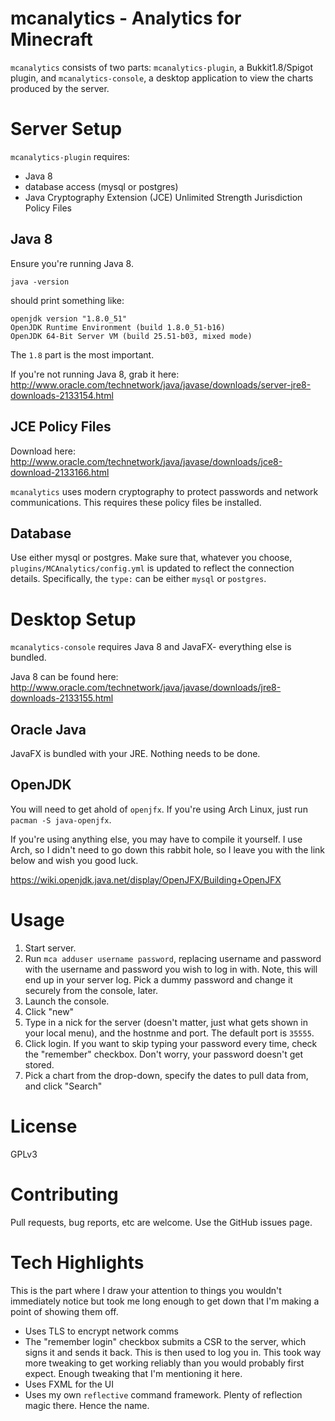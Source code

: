 # mcanalytics - Analytics for Minecraft

`mcanalytics` consists of two parts: `mcanalytics-plugin`, a Bukkit1.8/Spigot plugin, and `mcanalytics-console`, a desktop application to view the charts produced by the server. 

# Server Setup

`mcanalytics-plugin` requires:

* Java 8
* database access (mysql or postgres)
* Java Cryptography Extension (JCE) Unlimited Strength Jurisdiction Policy Files

## Java 8

Ensure you're running Java 8.

    java -version

should print something like:

    openjdk version "1.8.0_51"
    OpenJDK Runtime Environment (build 1.8.0_51-b16)
    OpenJDK 64-Bit Server VM (build 25.51-b03, mixed mode)

The `1.8` part is the most important.

If you're not running Java 8, grab it here: http://www.oracle.com/technetwork/java/javase/downloads/server-jre8-downloads-2133154.html


## JCE Policy Files

Download here: http://www.oracle.com/technetwork/java/javase/downloads/jce8-download-2133166.html

`mcanalytics` uses modern cryptography to protect passwords and network communications. This requires these policy files be installed.

## Database

Use either mysql or postgres. Make sure that, whatever you choose, `plugins/MCAnalytics/config.yml` is updated to reflect the connection details. Specifically, the `type:` can be either `mysql` or `postgres`.

# Desktop Setup

`mcanalytics-console` requires Java 8 and JavaFX- everything else is bundled. 

Java 8 can be found here: http://www.oracle.com/technetwork/java/javase/downloads/jre8-downloads-2133155.html

## Oracle Java

JavaFX is bundled with your JRE. Nothing needs to be done.

## OpenJDK

You will need to get ahold of `openjfx`. If you're using Arch Linux, just run `pacman -S java-openjfx`.

If you're using anything else, you may have to compile it yourself. I use Arch, so I didn't need to go down this rabbit hole, so I leave you with the link below and wish you good luck.

https://wiki.openjdk.java.net/display/OpenJFX/Building+OpenJFX

# Usage

1. Start server.
2. Run `mca adduser username password`, replacing username and password with the username and password you wish to log in with. Note, this will end up in your server log. Pick a dummy password and change it securely from the console, later.
3. Launch the console.
4. Click "new"
5. Type in a nick for the server (doesn't matter, just what gets shown in your local menu), and the hostnme and port. The default port is `35555`.
6. Click login. If you want to skip typing your password every time, check the "remember" checkbox. Don't worry, your password doesn't get stored.
7. Pick a chart from the drop-down, specify the dates to pull data from, and click "Search"

# License

GPLv3

# Contributing

Pull requests, bug reports, etc are welcome. Use the GitHub issues page.

# Tech Highlights

This is the part where I draw your attention to things you wouldn't immediately notice but took me long enough to get down that I'm making a point of showing them off.

* Uses TLS to encrypt network comms
* The "remember login" checkbox submits a CSR to the server, which signs it and sends it back. This is then used to log you in. This took way more tweaking to get working reliably than you would probably first expect. Enough tweaking that I'm mentioning it here.
* Uses FXML for the UI
* Uses my own `reflective` command framework. Plenty of reflection magic there. Hence the name.

